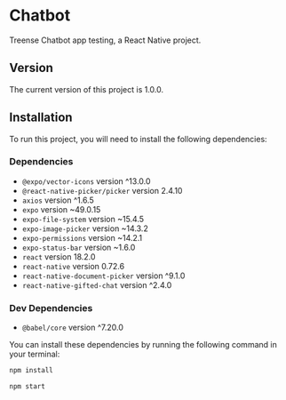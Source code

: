 # Chatbot
Treense Chatbot app testing, a React Native project.

## Version

The current version of this project is 1.0.0.

## Installation

To run this project, you will need to install the following dependencies:

### Dependencies

- `@expo/vector-icons` version ^13.0.0
- `@react-native-picker/picker` version 2.4.10
- `axios` version ^1.6.5
- `expo` version ~49.0.15
- `expo-file-system` version ~15.4.5
- `expo-image-picker` version ~14.3.2
- `expo-permissions` version ~14.2.1
- `expo-status-bar` version ~1.6.0
- `react` version 18.2.0
- `react-native` version 0.72.6
- `react-native-document-picker` version ^9.1.0
- `react-native-gifted-chat` version ^2.4.0

### Dev Dependencies

- `@babel/core` version ^7.20.0

You can install these dependencies by running the following command in your terminal:

```bash
npm install

npm start





